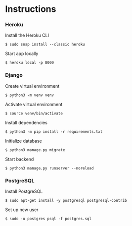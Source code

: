 # Instructions

### Heroku

Install the Heroku CLI
```
$ sudo snap install --classic heroku
```

Start app locally
```
$ heroku local -p 8000
```

### Django

Create virtual environment
```
$ python3 -m venv venv
```

Activate virtual environment
```
$ source venv/bin/activate
```

Install dependencies
```
$ python3 -m pip install -r requirements.txt
```

Initialize database
```
$ python3 manage.py migrate
```

Start backend
```
$ python3 manage.py runserver --noreload
```

### PostgreSQL

Install PostgreSQL
```
$ sudo apt-get install -y postgresql postgresql-contrib
```

Set up new user
```
$ sudo -u postgres psql -f postgres.sql
```
